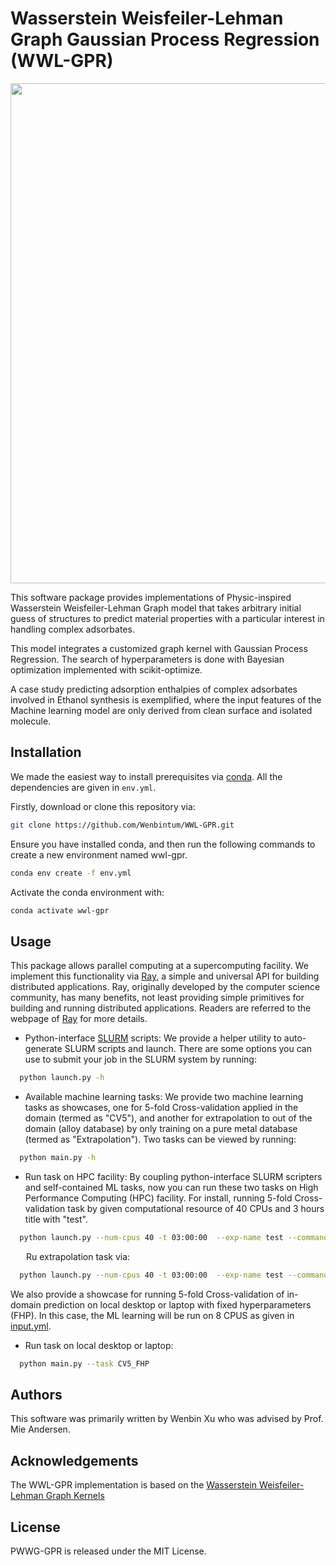 # Wasserstein Weisfeiler-Lehman Graph Gaussian Process Regression (WWL-GPR)
<p align="center">
  <img width="800" src="https://github.com/Wenbintum/WWL-GPR/tree/main/resource/Schematic.png">
</p>



This software package provides implementations of Physic-inspired Wasserstein Weisfeiler-Lehman Graph model that takes arbitrary initial guess of structures to predict material properties with a particular interest in handling complex adsorbates. 

This model integrates a customized graph kernel with Gaussian Process Regression. The search of hyperparameters is done with Bayesian optimization implemented with scikit-optimize.

A case study predicting adsorption enthalpies of complex adsorbates involved in Ethanol synthesis is exemplified, where the input features of the Machine learning model are only derived from clean surface and isolated molecule.


## Installation
We made the easiest way to install prerequisites via [conda](https://conda.io/docs/index.html). All the dependencies are given in `env.yml`.

Firstly, download or clone this repository via:
```bash
git clone https://github.com/Wenbintum/WWL-GPR.git
```

Ensure you have installed conda, and then run the following commands to create a new environment named wwl-gpr.
```bash
conda env create -f env.yml
```
Activate the conda environment with:
```bash
conda activate wwl-gpr
```

## Usage

This package allows parallel computing at a supercomputing facility. We implement this functionality via [Ray](https://docs.ray.io/en/master/index.html), a simple and universal API for building distributed applications. Ray, originally developed by the computer science community, has many benefits, not least providing simple primitives for building and running distributed applications. Readers are referred to the webpage of [Ray](https://docs.ray.io/en/master/index.html) for more details.


- Python-interface [SLURM](https://slurm.schedmd.com/documentation.html) scripts: 
We provide a helper utility to auto-generate SLURM scripts and launch.  There are some options you can use to submit your job in the SLURM system by running:
```bash
  python launch.py -h
```


- Available machine learning tasks:
We provide two machine learning tasks as showcases, one for 5-fold Cross-validation applied in the domain (termed as "CV5"), and another for extrapolation to out of the domain (alloy database) by only training on a pure metal database (termed as "Extrapolation"). Two tasks can be viewed by running:
```bash
  python main.py -h
```


- Run task on HPC facility:
By coupling python-interface SLURM scripters and self-contained ML tasks, now you can run these two tasks on High Performance Computing (HPC) facility. For install, running 5-fold Cross-validation task by given computational resource of 40 CPUs and 3 hours title with "test".
```bash
  python launch.py --num-cpus 40 -t 03:00:00  --exp-name test --command "python -u main.py --task CV5 --uuid \$redis_password"
```
&emsp;&ensp; Ru extrapolation task via:
```bash
  python launch.py --num-cpus 40 -t 03:00:00  --exp-name test --command "python -u main.py --task Extrapolation --uuid \$redis_password"
```

We also provide a showcase for running 5-fold Cross-validation of in-domain prediction on local desktop or laptop with fixed hyperparameters (FHP). In this case, the ML learning will be run on 8 CPUS as given in [input.yml](https://github.com/Wenbintum/WWL-GPR/blob/main/input.yml).
- Run task on local desktop or laptop:
```bash
  python main.py --task CV5_FHP
```

## Authors
This software was primarily written by Wenbin Xu who was advised by Prof. Mie Andersen.

## Acknowledgements
The WWL-GPR implementation is based on the [Wasserstein Weisfeiler-Lehman Graph Kernels](https://arxiv.org/abs/1906.01277)

## License
PWWG-GPR is released under the MIT License.
